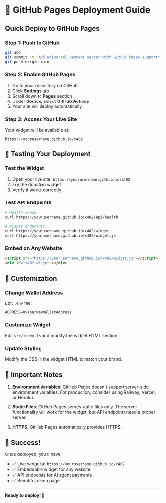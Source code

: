 # 🚀 GitHub Pages Deployment Guide

## Quick Deploy to GitHub Pages

### Step 1: Push to GitHub
```bash
git add .
git commit -m "Add universal payment server with GitHub Pages support"
git push origin main
```

### Step 2: Enable GitHub Pages
1. Go to your repository on GitHub
2. Click **Settings** tab
3. Scroll down to **Pages** section
4. Under **Source**, select **GitHub Actions**
5. Your site will deploy automatically

### Step 3: Access Your Live Site
Your widget will be available at:
```
https://yourusername.github.io/x402
```

## 🎯 Testing Your Deployment

### Test the Widget
1. Open your live site: `https://yourusername.github.io/x402`
2. Try the donation widget
3. Verify it works correctly

### Test API Endpoints
```bash
# Health check
curl https://yourusername.github.io/x402/api/health

# Widget endpoints
curl https://yourusername.github.io/x402/widget
curl https://yourusername.github.io/x402/widget.js
```

### Embed on Any Website
```html
<script src="https://yourusername.github.io/x402/widget.js"></script>
<div id="x402-widget"></div>
```

## 🔧 Customization

### Change Wallet Address
Edit `.env` file:
```env
ADDRESS=0xYourNewWalletAddress
```

### Customize Widget
Edit `src/index.ts` and modify the widget HTML section.

### Update Styling
Modify the CSS in the widget HTML to match your brand.

## 🚨 Important Notes

1. **Environment Variables**: GitHub Pages doesn't support server-side environment variables. For production, consider using Railway, Vercel, or Heroku.

2. **Static Files**: GitHub Pages serves static files only. The server functionality will work for the widget, but API endpoints need a proper server.

3. **HTTPS**: GitHub Pages automatically provides HTTPS.

## 🎉 Success!

Once deployed, you'll have:
- ✅ Live widget at `https://yourusername.github.io/x402`
- ✅ Embeddable widget for any website
- ✅ API endpoints for AI agent payments
- ✅ Beautiful demo page

---

**Ready to deploy! 🚀** 